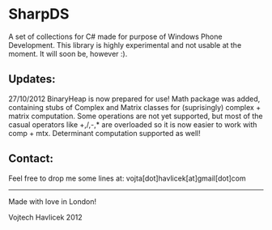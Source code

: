 SharpDS
=======
A set of collections for C# made for purpose of Windows Phone Development.
This library is highly experimental and not usable at the moment. It will 
soon be, however :). 

Updates:
-------
27/10/2012
BinaryHeap is now prepared for use! Math package was added, containing stubs 
of Complex and Matrix classes for (suprisingly) complex + matrix computation.
Some operations are not yet supported, but most of the casual operators like
+,/,-,* are overloaded so it is now easier to work with comp + mtx. Determinant
computation supported as well!

Contact:
--------
Feel free to drop me some lines at:
vojta[dot]havlicek[at]gmail[dot]com

------------------------
Made with love in London!

Vojtech Havlicek 2012